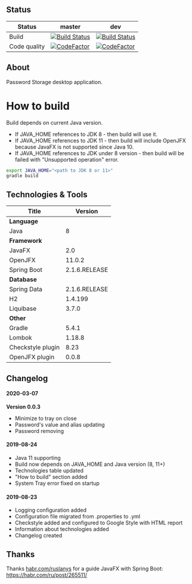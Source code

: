 ## Status
| Status | master | dev |
| --- | --- | --- |
| Build | [![Build Status](https://shaaart.visualstudio.com/pstorage/_apis/build/status/shaart.pstorage?branchName=master)](https://shaaart.visualstudio.com/pstorage/_build/latest?definitionId=1&branchName=master) | [![Build Status](https://shaaart.visualstudio.com/pstorage/_apis/build/status/shaart.pstorage?branchName=dev)](https://shaaart.visualstudio.com/pstorage/_build/latest?definitionId=1&branchName=dev) |
| Code quality | [![CodeFactor](https://www.codefactor.io/repository/github/shaart/pstorage/badge/master?s=01f316b05c9b3631acd487abdf9ae42c2bae56f5)](https://www.codefactor.io/repository/github/shaart/pstorage/overview/master) | [![CodeFactor](https://www.codefactor.io/repository/github/shaart/pstorage/badge/dev?s=01f316b05c9b3631acd487abdf9ae42c2bae56f5)](https://www.codefactor.io/repository/github/shaart/pstorage/overview/dev) |

## About
Password Storage desktop application.

# How to build
Build depends on current Java version.
- If JAVA_HOME references to JDK 8 - then build will use it.
- If JAVA_HOME references to JDK 11 - then build will include OpenJFX because JavaFX is not supported since Java 10.
- If JAVA_HOME references to JDK under 8 version - then build will be failed with "Unsupported operation" error.
```bash
export JAVA_HOME="<path to JDK 8 or 11>"
gradle build
```

## Technologies & Tools
| Title | Version |
|---|---|
| **Language** |
| Java | 8 |
| **Framework** |
| JavaFX  | 2.0 |
| OpenJFX  | 11.0.2 |
| Spring Boot | 2.1.6.RELEASE |
| **Database**
| Spring Data | 2.1.6.RELEASE |
| H2 | 1.4.199 |
| Liquibase | 3.7.0 |
|**Other**|
| Gradle | 5.4.1 |
| Lombok | 1.18.8 |
| Checkstyle plugin | 8.23 |
| OpenJFX plugin | 0.0.8 |


## Changelog
#### 2020-03-07
**Version 0.0.3**
- Minimize to tray on close
- Password's value and alias updating
- Password removing

#### 2019-08-24
- Java 11 supporting
- Build now depends on JAVA_HOME and Java version (8, 11+)
- Technologies table updated 
- "How to build" section added
- System Tray error fixed on startup

#### 2019-08-23
- Logging configuration added
- Configuration file migrated from .properties to .yml
- Checkstyle added and configured to Google Style with HTML report
- Information about technologies added
- Changelog created

## Thanks
Thanks [habr.com/ruslanys](https://habr.com/ru/users/ruslanys/) for a guide JavaFX with Spring Boot: https://habr.com/ru/post/265511/
